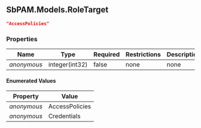 
<h2 id="tocS_SbPAM.Models.RoleTarget">SbPAM.Models.RoleTarget</h2>

<a id="schemasbpam.models.roletarget"></a>
<a id="schema_SbPAM.Models.RoleTarget"></a>
<a id="tocSsbpam.models.roletarget"></a>
<a id="tocssbpam.models.roletarget"></a>

```json
"AccessPolicies"

```

### Properties

|Name|Type|Required|Restrictions|Description|
|---|---|---|---|---|
|*anonymous*|integer(int32)|false|none|none|

#### Enumerated Values

|Property|Value|
|---|---|
|*anonymous*|AccessPolicies|
|*anonymous*|Credentials|



